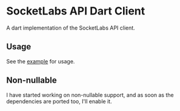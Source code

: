 # SocketLabs API Dart Client

A dart implementation of the SocketLabs API client.

## Usage

See the [example](example) for usage.

## Non-nullable

I have started working on non-nullable support, and as soon as the dependencies
are ported too, I'll enable it.
